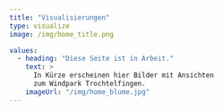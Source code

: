 ```yaml
---
title: "Visualisierungen"
type: visualize
image: /img/home_title.png

values:
  - heading: "Diese Seite ist in Arbeit."
    text: >
      In Kürze erscheinen hier Bilder mit Ansichten
      zum Windpark Trochtelfingen.
    imageUrl: "/img/home_blume.jpg"
---
```

